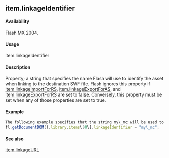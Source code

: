 ## item.linkageIdentifier

#### Availability

Flash MX 2004.

#### Usage

item.linkageIdentifier

#### Description

Property; a string that specifies the name Flash will use to identify the asset when linking to the destination SWF file. Flash ignores this property if [item.linkageImportForRS](#!AdobeDocs/developers-animatesdk-docs/master/Item_object/item11.md), [item.linkageExportForAS](#!AdobeDocs/developers-animatesdk-docs/master/Item_object/item7.md), and [item.linkageExportForRS](#!AdobeDocs/developers-animatesdk-docs/master/Item_object/item8.md) are set to false. Conversely, this property must be set when any of those properties are set to true.

#### Example

```javascript
The following example specifies that the string my\_mc will be used to identify the library item when it is linked to the destination SWF file to which it is being exported:
fl.getDocumentDOM().library.items\[0\].linkageIdentifier = "my\_mc";

```
#### See also

[item.linkageURL](#!AdobeDocs/developers-animatesdk-docs/master/Item_object/item12.md)

<span id="item.linkageImportForRS" class="anchor"></span>
